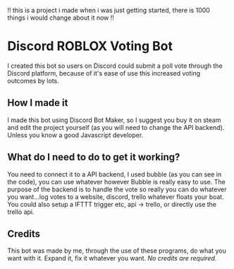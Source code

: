 !! this is a project i made when i was just getting started, there is 1000 things i would change about it now !!

# Discord ROBLOX Voting Bot
I created this bot so users on Discord could submit a poll vote through the Discord platform, because of it's ease of use this increased voting outcomes by lots.

## How I made it
I made this bot using Discord Bot Maker, so I suggest you buy it on steam and edit the project yourself (as you will need to change the API backend). Unless you know a good Javascript developer.

## What do I need to do to get it working?
You need to connect it to a API backend, I used bubble (as you can see in the code), you can use whatever however Bubble is really easy to use. The purpose of the backend is to handle the vote so really you can do whatever you want...log votes to a website, discord, trello whatever floats your boat. You could also setup a IFTTT trigger etc, api -> trello, or directly use the trello api.

## Credits
This bot was made by me, through the use of these programs, do what you want with it. Expand it, fix it whatever you want. *No credits are required.*

